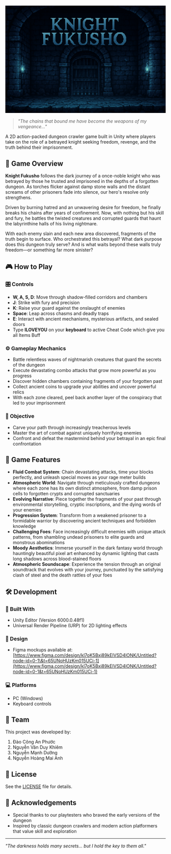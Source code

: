 ![Knight Fukusho Banner](Docs/KnightFukusho.png)

> *"The chains that bound me have become the weapons of my vengeance..."*

A 2D action-packed dungeon crawler game built in Unity where players take on the role of a betrayed knight seeking freedom, revenge, and the truth behind their imprisonment.

## 🧱 Game Overview

**Knight Fukusho** follows the dark journey of a once-noble knight who was betrayed by those he trusted and imprisoned in the depths of a forgotten dungeon. As torches flicker against damp stone walls and the distant screams of other prisoners fade into silence, our hero's resolve only strengthens.

Driven by burning hatred and an unwavering desire for freedom, he finally breaks his chains after years of confinement. Now, with nothing but his skill and fury, he battles the twisted creatures and corrupted guards that haunt the labyrinthine halls of his living nightmare.

With each enemy slain and each new area discovered, fragments of the truth begin to surface. Who orchestrated this betrayal? What dark purpose does this dungeon truly serve? And is what waits beyond these walls truly freedom—or something far more sinister?

## 🎮 How to Play

### 🎛️ Controls

* **W, A, S, D**: Move through shadow-filled corridors and chambers
* **J**: Strike with fury and precision
* **K**: Raise your guard against the onslaught of enemies
* **Space**: Leap across chasms and deadly traps
* **E**: Interact with ancient mechanisms, mysterious artifacts, and sealed doors
* Type **ILOVEYOU** on your **keyboard** to active Cheat Code which give you all Items Buff

### ⚙️ Gameplay Mechanics

* Battle relentless waves of nightmarish creatures that guard the secrets of the dungeon
* Execute devastating combo attacks that grow more powerful as you progress
* Discover hidden chambers containing fragments of your forgotten past
* Collect ancient coins to upgrade your abilities and uncover powerful relics
* With each zone cleared, peel back another layer of the conspiracy that led to your imprisonment

### 🎯 Objective

* Carve your path through increasingly treacherous levels
* Master the art of combat against uniquely horrifying enemies
* Confront and defeat the mastermind behind your betrayal in an epic final confrontation

## 🌟 Game Features

* **Fluid Combat System**: Chain devastating attacks, time your blocks perfectly, and unleash special moves as your rage meter builds
* **Atmospheric World**: Navigate through meticulously crafted dungeons where each zone has its own distinct atmosphere, from damp prison cells to forgotten crypts and corrupted sanctuaries
* **Evolving Narrative**: Piece together the fragments of your past through environmental storytelling, cryptic inscriptions, and the dying words of your enemies
* **Progression System**: Transform from a weakened prisoner to a formidable warrior by discovering ancient techniques and forbidden knowledge
* **Challenging Foes**: Face increasingly difficult enemies with unique attack patterns, from shambling undead prisoners to elite guards and monstrous abominations
* **Moody Aesthetics**: Immerse yourself in the dark fantasy world through hauntingly beautiful pixel art enhanced by dynamic lighting that casts long shadows across blood-stained floors
* **Atmospheric Soundscape**: Experience the tension through an original soundtrack that evolves with your journey, punctuated by the satisfying clash of steel and the death rattles of your foes

## 🛠️ Development

### 🧰 Built With

* Unity Editor (Version 6000.0.48f1)
* Universal Render Pipeline (URP) for 2D lighting effects

### 🎨 Design

* Figma mockups available at: [https://www.figma.com/design/kl7oK5Bxj89kElVSD4lONK/Untitled?node-id=0-1\&t=65UNoHUzKm015UCi-1](https://www.figma.com/design/kl7oK5Bxj89kElVSD4lONK/Untitled?node-id=0-1&t=65UNoHUzKm015UCi-1)

### 💻 Platforms

* PC (Windows)
* Keyboard controls

## 👥 Team

This project was developed by:

1. Đào Công An Phước
2. Nguyễn Văn Duy Khiêm
3. Nguyễn Mạnh Dưỡng
4. Nguyễn Hoàng Mai Anh

## 📄 License

See the [LICENSE](LICENSE) file for details.

## 🙏 Acknowledgements
* Special thanks to our playtesters who braved the early versions of the dungeon
* Inspired by classic dungeon crawlers and modern action platformers that value skill and exploration

---

*"The darkness holds many secrets... but I hold the key to them all."*
